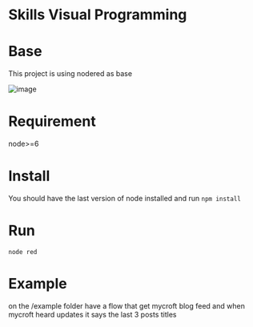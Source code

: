 # Skills Visual Programming

# Base
This project is using nodered as base

![image](https://raw.githubusercontent.com/augustnmonteiro/skills-visual-programming/master/screen.png)

# Requirement
node>=6

# Install
You should have the last version of node installed and run `npm install`

# Run
`node red`

# Example
on the /example folder have a flow that get mycroft blog feed and when mycroft heard updates it says the last 3 posts titles
